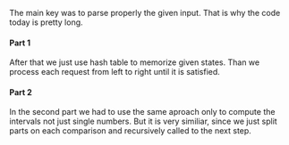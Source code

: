 The main key was to parse properly the given input. That is why the code today is pretty long.

#### Part 1

After that we just use hash table to memorize given states. Than we process each request from left to right until it is satisfied.

#### Part 2

In the second part we had to use the same aproach only to compute the intervals not just single numbers. But it is very similiar, since we just split parts on each comparison and recursively called to the next step.
